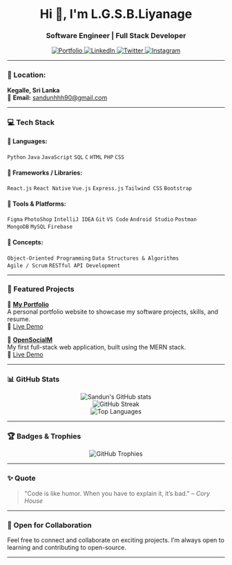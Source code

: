 <h1 align="center">Hi 👋, I'm L.G.S.B.Liyanage</h1>
<h3 align="center">Software Engineer | Full Stack Developer</h3>

<p align="center">
  <a href="https://Sandun441.github.io/Portfolio/" target="_blank">
    <img src="https://img.shields.io/badge/Portfolio-Click_Here-green?style=for-the-badge&logo=github" alt="Portfolio" />
  </a>
  <a href="https://www.linkedin.com/in/sandun-bandara-1477212a7" target="_blank">
    <img src="https://img.shields.io/badge/LinkedIn-Connect-blue?style=for-the-badge&logo=linkedin" alt="LinkedIn" />
  </a>
  <a href="https://x.com/sandunLiyanage_?t=qlBBkXsw6rPAQKgwqgfBOw&s=08" target="_blank">
    <img src="https://img.shields.io/badge/Twitter-Follow-lightblue?style=for-the-badge&logo=twitter" alt="Twitter" />
  </a>
  <a href="https://www.instagram.com/sandun.bandara.5851?igsh=aWE5NGJtN2NmcWpj" target="_blank">
    <img src="https://img.shields.io/badge/Instagram-Follow-pink?style=for-the-badge&logo=instagram" alt="Instagram" />
  </a>
</p>

---

### 📍 Location:
**Kegalle, Sri Lanka**  
📧 **Email:** sandunhhh90@gmail.com

---

### 💻 Tech Stack

#### 🔹 Languages:
`Python` `Java` `JavaScript` `SQL` `C` `HTML` `PHP` `CSS`

#### 🔹 Frameworks / Libraries:
`React.js` `React Native` `Vue.js` `Express.js` `Tailwind CSS` `Bootstrap`

#### 🔹 Tools & Platforms:
`Figma` `PhotoShop` `IntelliJ IDEA` `Git` `VS Code` `Android Studio` `Postman`  
`MongoDB` `MySQL` `Firebase`

#### 🔹 Concepts:
`Object-Oriented Programming` `Data Structures & Algorithms`  
`Agile / Scrum` `RESTful API Development`

---

### 🚀 Featured Projects

📌 **[My Portfolio](https://github.com/Sandun441/Portfolio)**  
A personal portfolio website to showcase my software projects, skills, and resume.  
🔗 [Live Demo](https://Sandun441.github.io/Portfolio/)

📌 **[OpenSocialM](https://github.com/Sandun441/OpenSocialM)**  
My first full-stack web application, built using the MERN stack.  
🔗 [Live Demo](https://open-social-m.vercel.app/)

---

### 📊 GitHub Stats

<p align="center">
  <img src="https://github-readme-stats.vercel.app/api?username=Sandun441&show_icons=true&theme=radical" alt="Sandun's GitHub stats" />
  <br/>
  <img src="https://streak-stats.demolab.com?user=sandun441&theme=radical" alt="GitHub Streak" />
  <br/>
  <img src="https://github-readme-stats.vercel.app/api/top-langs/?username=Sandun441&layout=compact&theme=radical" alt="Top Languages" />
</p>


---

### 🏆 Badges & Trophies

<p align="center">
  <img src="https://github-profile-trophy.vercel.app/?username=Sandun441&theme=radical&no-frame=true&row=1&column=7" alt="GitHub Trophies" />
</p>

---

### ✨ Quote

> "Code is like humor. When you have to explain it, it’s bad." – *Cory House*

---

### 🤝 Open for Collaboration

Feel free to connect and collaborate on exciting projects. I’m always open to learning and contributing to open-source.

---

